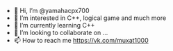 - 👋 Hi, I’m @yamahacpx700
- 👀 I’m interested in С++, logical game and much more
- 🌱 I’m currently learning C++
- 💞️ I’m looking to collaborate on ...
- 📫 How to reach me https://vk.com/muxat1000

<!---
yamahacpx700/yamahacpx700 is a ✨ special ✨ repository because its `README.md` (this file) appears on your GitHub profile.
You can click the Preview link to take a look at your changes.
--->
